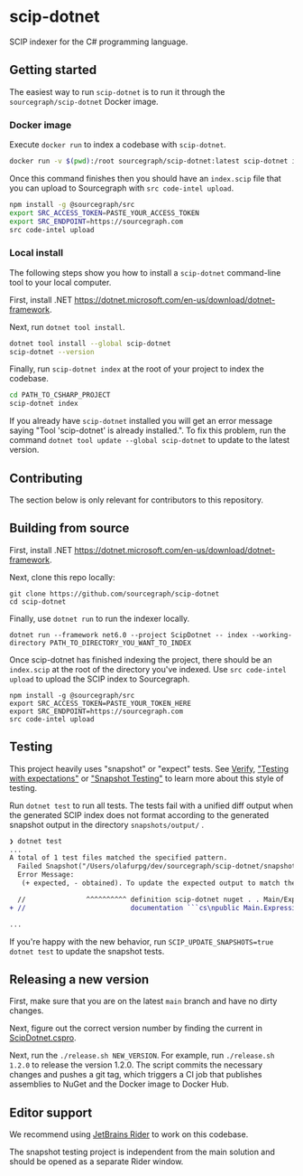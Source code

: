 # scip-dotnet

SCIP indexer for the C# programming language.

## Getting started

The easiest way to run `scip-dotnet` is to run it through the
`sourcegraph/scip-dotnet` Docker image.

### Docker image

Execute `docker run` to index a codebase with `scip-dotnet`.

```sh
docker run -v $(pwd):/root sourcegraph/scip-dotnet:latest scip-dotnet index
```

Once this command finishes then you should have an `index.scip` file that you
can upload to Sourcegraph with `src code-intel upload`.

```sh
npm install -g @sourcegraph/src
export SRC_ACCESS_TOKEN=PASTE_YOUR_ACCESS_TOKEN
export SRC_ENDPOINT=https://sourcegraph.com
src code-intel upload
```

### Local install

The following steps show you how to install a `scip-dotnet` command-line tool to
your local computer.

First, install .NET
https://dotnet.microsoft.com/en-us/download/dotnet-framework.

Next, run `dotnet tool install`.

```sh
dotnet tool install --global scip-dotnet
scip-dotnet --version
```

Finally, run `scip-dotnet index` at the root of your project to index the
codebase.

```sh
cd PATH_TO_CSHARP_PROJECT
scip-dotnet index
```

If you already have `scip-dotnet` installed you will get an error message saying
"Tool 'scip-dotnet' is already installed.". To fix this problem, run the command
`dotnet tool update --global scip-dotnet` to update to the latest version.

## Contributing

The section below is only relevant for contributors to this repository.

## Building from source

First, install .NET
https://dotnet.microsoft.com/en-us/download/dotnet-framework.

Next, clone this repo locally:

```shell
git clone https://github.com/sourcegraph/scip-dotnet
cd scip-dotnet
```

Finally, use `dotnet run` to run the indexer locally.

```shell
dotnet run --framework net6.0 --project ScipDotnet -- index --working-directory PATH_TO_DIRECTORY_YOU_WANT_TO_INDEX
```

Once scip-dotnet has finished indexing the project, there should be an
`index.scip` at the root of the directory you've indexed. Use
`src code-intel upload` to upload the SCIP index to Sourcegraph.

```shell
npm install -g @sourcegraph/src
export SRC_ACCESS_TOKEN=PASTE_YOUR_TOKEN_HERE
export SRC_ENDPOINT=https://sourcegraph.com
src code-intel upload
```

## Testing

This project heavily uses "snapshot" or "expect" tests. See
[Verify](https://github.com/VerifyTests/Verify),
["Testing with expectations"](https://blog.janestreet.com/testing-with-expectations/)
or ["Snapshot Testing"](https://jestjs.io/docs/snapshot-testing) to learn more
about this style of testing.

Run `dotnet test` to run all tests. The tests fail with a unified diff output
when the generated SCIP index does not format according to the generated
snapshot output in the directory `snapshots/output/` .

````diff
❯ dotnet test
...
A total of 1 test files matched the specified pattern.
  Failed Snapshot("/Users/olafurpg/dev/sourcegraph/scip-dotnet/snapshots/input/syntax") [3 s]
  Error Message:
   (+ expected, - obtained). To update the expected output to match the obtained behavior, run: SCIP_UPDATE_SNAPSHOTS=true dotnet test

  //               ^^^^^^^^^^ definition scip-dotnet nuget . . Main/Expressions#TargetType#`.ctor`().
+ //                          documentation ```cs\npublic Main.Expressions.TargetType.TargetType(System.String name)\n```

...
````

If you're happy with the new behavior, run
`SCIP_UPDATE_SNAPSHOTS=true dotnet test` to update the snapshot tests.

## Releasing a new version

First, make sure that you are on the latest `main` branch and have no dirty
changes.

Next, figure out the correct version number by finding the current in
[ScipDotnet.cspro](ScipDotnet/ScipDotnet.csproj).

Next, run the `./release.sh NEW_VERSION`. For example, run `./release.sh 1.2.0`
to release the version 1.2.0. The script commits the necessary changes and
pushes a git tag, which triggers a CI job that publishes assemblies to NuGet and
the Docker image to Docker Hub.

## Editor support

We recommend using [JetBrains Rider](https://www.jetbrains.com/rider/) to work
on this codebase.

The snapshot testing project is independent from the main solution and should be
opened as a separate Rider window.
